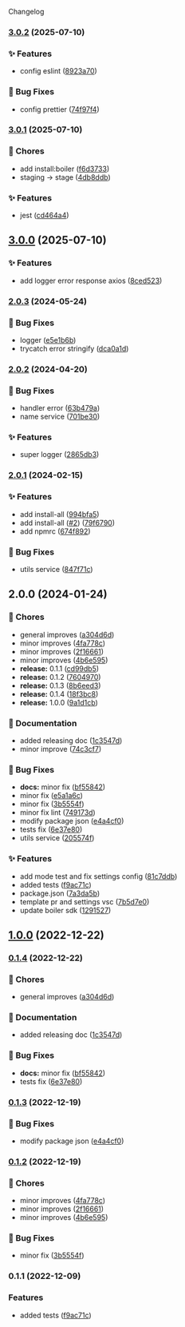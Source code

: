 Changelog
### [3.0.2](https://github.com/conexa-projects/Boilerplates.SDK/compare/v3.0.1...v3.0.2) (2025-07-10)


### ✨ Features

* config eslint ([8923a70](https://github.com/conexa-projects/Boilerplates.SDK/commit/8923a70c4b4149f91007e2d2258ac03039484938))


### 🐛 Bug Fixes

* config prettier ([74f97f4](https://github.com/conexa-projects/Boilerplates.SDK/commit/74f97f46839f8099a9e915e7b47b36da681646d5))

### [3.0.1](https://github.com/conexa-projects/Boilerplates.SDK/compare/v3.0.0...v3.0.1) (2025-07-10)


### 🚚 Chores

* add install:boiler ([f6d3733](https://github.com/conexa-projects/Boilerplates.SDK/commit/f6d3733ddbc08826b22dd619ba2a689973804de7))
* staging -> stage ([4db8ddb](https://github.com/conexa-projects/Boilerplates.SDK/commit/4db8ddbabd39accdc43e2ce2640f7539be006b91))


### ✨ Features

* jest ([cd464a4](https://github.com/conexa-projects/Boilerplates.SDK/commit/cd464a42f0fb02e8a864ce9d5bda3a1e82b5cb5d))

## [3.0.0](https://github.com/conexa-projects/Boilerplates.SDK/compare/v2.0.3...v3.0.0) (2025-07-10)


### ✨ Features

* add logger error response axios ([8ced523](https://github.com/conexa-projects/Boilerplates.SDK/commit/8ced523266190265163e572d4fc5b40900cab494))

### [2.0.3](https://github.com/conexa-projects/Boilerplates.SDK/compare/v2.0.2...v2.0.3) (2024-05-24)


### 🐛 Bug Fixes

* logger ([e5e1b6b](https://github.com/conexa-projects/Boilerplates.SDK/commit/e5e1b6b52ed752944225dca003ad26ce963488e6))
* trycatch error stringify ([dca0a1d](https://github.com/conexa-projects/Boilerplates.SDK/commit/dca0a1d7dca9a103a28cf5d67667b0952445ab2d))

### [2.0.2](https://github.com/conexa-projects/Boilerplates.SDK/compare/v2.0.1...v2.0.2) (2024-04-20)


### 🐛 Bug Fixes

* handler error ([63b479a](https://github.com/conexa-projects/Boilerplates.SDK/commit/63b479a2c7b56756832b943b0d516dd6ac39f650))
* name service ([701be30](https://github.com/conexa-projects/Boilerplates.SDK/commit/701be304ce245e0565dd74ce636a52b8e8f1a643))


### ✨ Features

* super logger ([2865db3](https://github.com/conexa-projects/Boilerplates.SDK/commit/2865db397fa2ba962c16b153d4597382cdf4eeff))

### [2.0.1](https://github.com/conexa-projects/Boilerplates.SDK/compare/v2.0.0...v2.0.1) (2024-02-15)


### ✨ Features

* add install-all ([994bfa5](https://github.com/conexa-projects/Boilerplates.SDK/commit/994bfa572d4b5d3854434c6d21231e77267971c3))
* add install-all ([#2](https://github.com/conexa-projects/Boilerplates.SDK/issues/2)) ([79f6790](https://github.com/conexa-projects/Boilerplates.SDK/commit/79f6790405dfd90d13850eb710eb8d2fe52b1469))
* add npmrc ([674f892](https://github.com/conexa-projects/Boilerplates.SDK/commit/674f892add9cf8e1d2075d212d187c3a77b0561b))


### 🐛 Bug Fixes

* utils service ([847f71c](https://github.com/conexa-projects/Boilerplates.SDK/commit/847f71c9d46a18a5f2db6b2827ced1b88ef2572a))

## 2.0.0 (2024-01-24)


### 🚚 Chores

* general improves ([a304d6d](https://github.com/conexa-projects/Boilerplates.SDK/commit/a304d6ded481d162e2823e16bdc273c29401f51d))
* minor improves ([4fa778c](https://github.com/conexa-projects/Boilerplates.SDK/commit/4fa778c3d68e95c367ed1b2e5c72230a93eee080))
* minor improves ([2f16661](https://github.com/conexa-projects/Boilerplates.SDK/commit/2f1666161d25f30e0b1db96214a780f5ef8fbb04))
* minor improves ([4b6e595](https://github.com/conexa-projects/Boilerplates.SDK/commit/4b6e595b5644c76352c2203173f69281aacb7186))
* **release:** 0.1.1 ([cd99db5](https://github.com/conexa-projects/Boilerplates.SDK/commit/cd99db59714a2b7ba86d78efb9753c7a29b54f54))
* **release:** 0.1.2 ([7604970](https://github.com/conexa-projects/Boilerplates.SDK/commit/7604970a55d9bd91ece2fdef34acb2b4227008aa))
* **release:** 0.1.3 ([8b6eed3](https://github.com/conexa-projects/Boilerplates.SDK/commit/8b6eed3e88631930fe8f5389d589a52d30e0f12b))
* **release:** 0.1.4 ([18f3bc8](https://github.com/conexa-projects/Boilerplates.SDK/commit/18f3bc8485f0782f5189bb3c2a4066913a4b6b20))
* **release:** 1.0.0 ([9a1d1cb](https://github.com/conexa-projects/Boilerplates.SDK/commit/9a1d1cba5eee6e571e3709cfd5ac30223806c351))


### 📝 Documentation

* added releasing doc ([1c3547d](https://github.com/conexa-projects/Boilerplates.SDK/commit/1c3547d55517a499a0405b2749f7a1aeeeda37d0))
* minor improve ([74c3cf7](https://github.com/conexa-projects/Boilerplates.SDK/commit/74c3cf7b1054e62b8ecccd433135a755715600a4))


### 🐛 Bug Fixes

* **docs:** minor fix ([bf55842](https://github.com/conexa-projects/Boilerplates.SDK/commit/bf55842d4ff8987281447f4eff2c8501d58d9451))
* minor fix ([e5a1a6c](https://github.com/conexa-projects/Boilerplates.SDK/commit/e5a1a6c56e9fbea3c9b81bfd3fb82349857b701e))
* minor fix ([3b5554f](https://github.com/conexa-projects/Boilerplates.SDK/commit/3b5554f3b062e54e1641bcf58d001e779a32e3e7))
* minor fix lint ([749173d](https://github.com/conexa-projects/Boilerplates.SDK/commit/749173dd5a1305b6bdcc76d9dd645520875e5f05))
* modify package json ([e4a4cf0](https://github.com/conexa-projects/Boilerplates.SDK/commit/e4a4cf0d4d8dcbaa335eb21870e0e23bb4f404db))
* tests fix ([6e37e80](https://github.com/conexa-projects/Boilerplates.SDK/commit/6e37e80d5014535b051b0f5d1e29b46f6b49c68c))
* utils service ([205574f](https://github.com/conexa-projects/Boilerplates.SDK/commit/205574f9221e94ade4db2f80311ba9f4927150e7))


### ✨ Features

* add mode test and fix settings config ([81c7ddb](https://github.com/conexa-projects/Boilerplates.SDK/commit/81c7ddba4939ba7f81b3f8c667f9ff5d7c6dcc00))
* added tests ([f9ac71c](https://github.com/conexa-projects/Boilerplates.SDK/commit/f9ac71c155cb4acd2474c6f3bc8ef225a01135a6))
* package.json ([7a3da5b](https://github.com/conexa-projects/Boilerplates.SDK/commit/7a3da5b6a7aca5f44f9542959cc5ef2372c43f86))
* template pr and settings vsc ([7b5d7e0](https://github.com/conexa-projects/Boilerplates.SDK/commit/7b5d7e09cb7ce767ca84d6d5c1541b4eab3c196d))
* update boiler sdk ([1291527](https://github.com/conexa-projects/Boilerplates.SDK/commit/1291527be05ac988f02f1667319e817c6c541926))

## [1.0.0](https://gitlab.com/p4733/boilerplate-sdk/compare/v0.1.4...v1.0.0) (2022-12-22)

### [0.1.4](https://gitlab.com/p4733/boilerplate-sdk/compare/v0.1.3...v0.1.4) (2022-12-22)


### 🚚 Chores

* general improves ([a304d6d](https://gitlab.com/p4733/boilerplate-sdk/commit/a304d6ded481d162e2823e16bdc273c29401f51d))


### 📝 Documentation

* added releasing doc ([1c3547d](https://gitlab.com/p4733/boilerplate-sdk/commit/1c3547d55517a499a0405b2749f7a1aeeeda37d0))


### 🐛 Bug Fixes

* **docs:** minor fix ([bf55842](https://gitlab.com/p4733/boilerplate-sdk/commit/bf55842d4ff8987281447f4eff2c8501d58d9451))
* tests fix ([6e37e80](https://gitlab.com/p4733/boilerplate-sdk/commit/6e37e80d5014535b051b0f5d1e29b46f6b49c68c))

### [0.1.3](https://gitlab.com/p4733/boilerplate-sdk/compare/v0.1.2...v0.1.3) (2022-12-19)


### 🐛 Bug Fixes

* modify package json ([e4a4cf0](https://gitlab.com/p4733/boilerplate-sdk/commit/e4a4cf0d4d8dcbaa335eb21870e0e23bb4f404db))

### [0.1.2](https://gitlab.com/p4733/boilerplate-sdk/compare/v0.1.1...v0.1.2) (2022-12-19)


### 🚚 Chores

* minor improves ([4fa778c](https://gitlab.com/p4733/boilerplate-sdk/commit/4fa778c3d68e95c367ed1b2e5c72230a93eee080))
* minor improves ([2f16661](https://gitlab.com/p4733/boilerplate-sdk/commit/2f1666161d25f30e0b1db96214a780f5ef8fbb04))
* minor improves ([4b6e595](https://gitlab.com/p4733/boilerplate-sdk/commit/4b6e595b5644c76352c2203173f69281aacb7186))


### 🐛 Bug Fixes

* minor fix ([3b5554f](https://gitlab.com/p4733/boilerplate-sdk/commit/3b5554f3b062e54e1641bcf58d001e779a32e3e7))

### 0.1.1 (2022-12-09)


### Features

* added tests ([f9ac71c](https://gitlab.com/p4733/base-package/commit/f9ac71c155cb4acd2474c6f3bc8ef225a01135a6))
